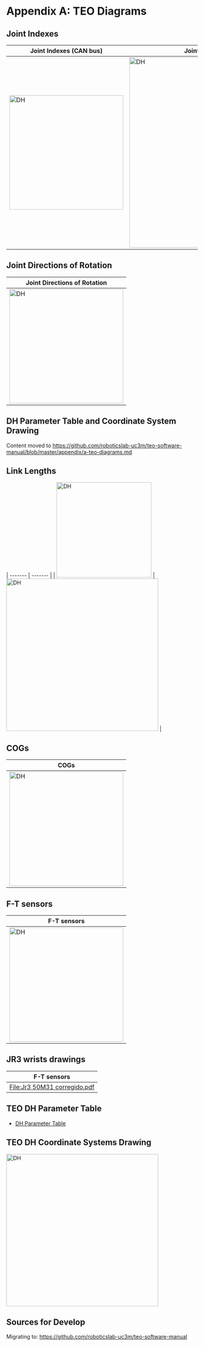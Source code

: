 # Appendix A: TEO Diagrams

## Joint Indexes

| Joint Indexes (CAN bus) |Joint Indexes (YARP ports) |
| ------------- | ------------- |
| <img alt="DH" src="../assets/Joints_(can).png" width="300" /> | <img alt="DH" src="../assets/Joints_(yarp).png" width="500" /> |

## Joint Directions of Rotation
| Joint Directions of Rotation |
| ------------- |
| <img alt="DH" src="../assets/Directions.png" width="300" /> |

## DH Parameter Table and Coordinate System Drawing
Content moved to https://github.com/roboticslab-uc3m/teo-software-manual/blob/master/appendix/a-teo-diagrams.md

## Link Lengths
| ------- | ------- |
| <img alt="DH" src="../assets/Lengths.png" width="250" />  | <img alt="DH" src="../assets/TEO_by_links.JPG" width="400" />  |

## COGs
| COGs |
| ---------- |
| <img alt="DH" src="../assets/Masses.png" width="300" />  |

## F-T sensors
|  F-T sensors  |
| ---------- |
| <img alt="DH" src="../assets/Ftsensors.png" width="300" />  |

## JR3 wrists drawings
| F-T sensors  |
| ---------- |
| [File:Jr3 50M31 corregido.pdf](http://robots.uc3m.es/index.php/File:Jr3_50M31_corregido.pdf) |

## TEO DH Parameter Table

- [DH Parameter Table](../assets/dh-table.md)

## TEO DH Coordinate Systems Drawing

<img alt="DH" src="../assets/dh-drawing.png" width="400" />

## Sources for Develop
Migrating to: https://github.com/roboticslab-uc3m/teo-software-manual
